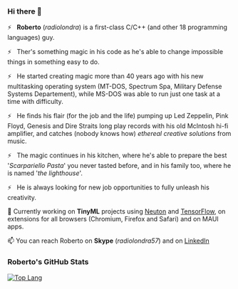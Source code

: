 ### Hi there 👋

<!--
**radiolondra/radiolondra** is a ✨ _special_ ✨ repository because its `README.md` (this file) appears on your GitHub profile.

Here are some ideas to get you started:

- 🔭 I’m currently working on ...
- 🌱 I’m currently learning ...
- 👯 I’m looking to collaborate on ...
- 🤔 I’m looking for help with ...
- 💬 Ask me about ...
- 📫 How to reach me: ...
- 😄 Pronouns: ...
- ⚡ Fun fact: ...
-->

⚡   **Roberto** (*radiolondra*) is a first-class C/C++ (and other 18 programming languages) guy.

⚡   Ther's something magic in his code as he's able to change impossible things in something easy to do.

⚡   He started creating magic more than 40 years ago with his new multitasking operating system (MT-DOS, Spectrum Spa, Military Defense Systems Departement), while MS-DOS was able to run just one task at a time with difficulty. 

⚡   He finds his flair (for the job and the life) pumping up Led Zeppelin, Pink Floyd, Genesis and Dire Straits long play records with his old McIntosh hi-fi amplifier, and catches (nobody knows how) *ethereal creative solutions* from music. 

⚡   The magic continues in his kitchen, where he's able to prepare the best '*Scarpariello Pasta*' you never tasted before, and in his family too, where he is named '*the lighthouse*'.

⚡   He is always looking for new job opportunities to fully unleash his creativity.

🔭 Currently working on **TinyML** projects using [Neuton](https://neuton.ai/) and [TensorFlow](https://www.tensorflow.org/), on extensions for all browsers (Chromium, Firefox and Safari) and on MAUI apps.

📫 You can reach Roberto on **Skype** (*radiolondra57*) and on [LinkedIn](https://linkedin.com/in/radiolondra)

### Roberto's GitHub Stats
[![Top Lang](https://github-readme-stats.vercel.app/api/top-langs/?username=radiolondra&layout=compact)](https://github.com/anuraghazra/github-readme-stats)
